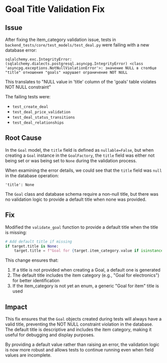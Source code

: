 # Goal Title Validation Fix

## Issue
After fixing the item_category validation issue, tests in `backend_tests/core/test_models/test_deal.py` were failing with a new database error:
```
sqlalchemy.exc.IntegrityError: (sqlalchemy.dialects.postgresql.asyncpg.IntegrityError) <class 'asyncpg.exceptions.NotNullViolationError'>: значение NULL в столбце "title" отношения "goals" нарушает ограничение NOT NULL
```

This translates to "NULL value in 'title' column of the 'goals' table violates NOT NULL constraint"

The failing tests were:
- `test_create_deal`
- `test_deal_price_validation`
- `test_deal_status_transitions`
- `test_deal_relationships`

## Root Cause
In the `Goal` model, the `title` field is defined as `nullable=False`, but when creating a `Goal` instance in the `GoalFactory`, the `title` field was either not being set or was being set to `None` during the validation process.

When examining the error details, we could see that the `title` field was `null` in the database operation:
```
'title': None
```

The `Goal` class and database schema require a non-null title, but there was no validation logic to provide a default title when none was provided.

## Fix
Modified the `validate_goal` function to provide a default title when the title is missing:

```python
# Add default title if missing
if target.title is None:
    target.title = f"Goal for {target.item_category.value if isinstance(target.item_category, MarketCategory) else 'item'}"
```

This change ensures that:
1. If a title is not provided when creating a Goal, a default one is generated
2. The default title includes the item category (e.g., "Goal for electronics") for better identification
3. If the item_category is not yet an enum, a generic "Goal for item" title is used

## Impact
This fix ensures that the `Goal` objects created during tests will always have a valid title, preventing the NOT NULL constraint violation in the database. The default title is descriptive and includes the item category, making it useful for debugging and display purposes.

By providing a default value rather than raising an error, the validation logic is now more robust and allows tests to continue running even when field values are incomplete. 